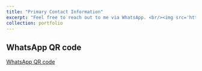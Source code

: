 ```yaml
---
title: "Primary Contact Information"
excerpt: "Feel free to reach out to me via WhatsApp. <br/><img src='https://ziweiwuzw.github.io/Personal-Homepage/images/whatsapp-logo.png'>"
collection: portfolio
---
```


WhatsApp  QR code
--

[WhatsApp  QR code](https://ziweiwuzw.github.io/Personal-Homepage/images/WhatsApp.png)

